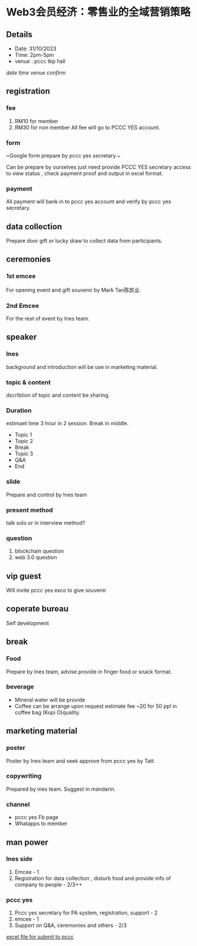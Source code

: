 # Web3会员经济：零售业的全域营销策略
## Details
- Date: 31/10/2023
- Time: 2pm-5pm
- venue : pccc tkp hall

*date time venue confirm*


## registration 
### fee
1. RM10 for member 
2. RM30 for non member 
All fee will go to PCCC YES account. 
### form
~Google form prepare by pccc yes secretary.~

Can be prepare by ourselves just need provide PCCC YES secretary access to view status , check payment proof and output in excel format.


### payment 
All payment will bank in to pccc yes account and verify by pccc yes secretary.

## data collection 
Prepare door gift or lucky draw to collect data from participants.

## ceremonies
### 1st  emcee
For opening event and gift souvenir by Mark Tan陈凯业.

### 2nd Emcee
For the rest of event by Ines team.

## speaker 
### Ines
background and introduction will be use in marketing material.
### topic & content
dscribtion of topic and content be sharing.

### Duration
estimaet time 3 hour in 2 session. Break in middle.
- Topic 1
- Topic 2
- Break 
- Topic 3
- Q&A
- End


### slide
Prepare and control by Ines team


### present method
talk solo or in interview method?


### question
1. blockchain question
2. web 3.0 question

## vip guest
Will invite pccc yes exco to give souvenir 

## coperate bureau 
Self development
## break
### Food
Prepare by Ines team, advise provide in finger food or snack format.

### beverage
- Mineral water will be provide 
- Coffee can be arrange upon request estimate fee ~20 for 50 ppl in coffee bag (Kopi O)quality.

## marketing material
### poster
Poster by Ines team and seek approve from pccc yes by Tatt.

### copywriting
Prepared by ines team. Suggest in mandarin.

### channel
- pccc yes Fb page
- Whatapps to member 

## man power
### Ines side
1. Emcee - 1
2. Registration for data collection , disturb food  and provide info of company to people - 2/3++

### pccc yes
1. Pccc yes secretary for PA system, registration, support - 2
2. emcee - 1
3. Support on Q&A, ceremonies and others - 2/3

[excel file for submit to pccc](https://github.com/ytyeoh/event/files/12723802/Wonder.Web3.xlsx)
 
